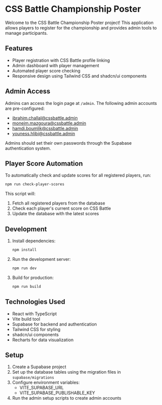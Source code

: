 # CSS Battle Championship Poster

Welcome to the CSS Battle Championship Poster project! This application allows players to register for the championship and provides admin tools to manage participants.

## Features

- Player registration with CSS Battle profile linking
- Admin dashboard with player management
- Automated player score checking
- Responsive design using Tailwind CSS and shadcn/ui components

## Admin Access

Admins can access the login page at `/admin`. The following admin accounts are pre-configured:

- ibrahim.challal@cssbattle.admin
- moneim.mazgoura@cssbattle.admin
- hamdi.boumlik@cssbattle.admin
- youness.hlibi@cssbattle.admin

Admins should set their own passwords through the Supabase authentication system.

## Player Score Automation

To automatically check and update scores for all registered players, run:
```bash
npm run check-player-scores
```

This script will:
1. Fetch all registered players from the database
2. Check each player's current score on CSS Battle
3. Update the database with the latest scores

## Development

1. Install dependencies:
   ```bash
   npm install
   ```

2. Run the development server:
   ```bash
   npm run dev
   ```

3. Build for production:
   ```bash
   npm run build
   ```

## Technologies Used

- React with TypeScript
- Vite build tool
- Supabase for backend and authentication
- Tailwind CSS for styling
- shadcn/ui components
- Recharts for data visualization

## Setup

1. Create a Supabase project
2. Set up the database tables using the migration files in `supabase/migrations`
3. Configure environment variables:
   - VITE_SUPABASE_URL
   - VITE_SUPABASE_PUBLISHABLE_KEY
4. Run the admin setup scripts to create admin accounts
